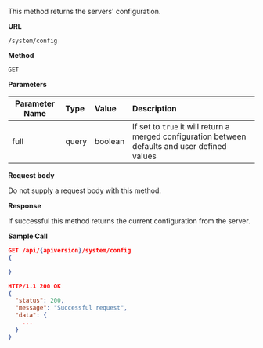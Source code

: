 This method returns the servers' configuration.

**URL**

`/system/config`

**Method**

`GET`

**Parameters**

| Parameter Name | Type   | Value | Description
| ---  | :--------- |  :--------- |  :--------- |
| full |  query  | boolean | If set to `true` it will return a merged configuration between defaults and user defined values|

**Request body**

Do not supply a request body with this method.

**Response**

If successful this method returns the current configuration from the server.

**Sample Call**

```json
GET /api/{apiversion}/system/config
{

}

HTTP/1.1 200 OK
{
  "status": 200,
  "message": "Successful request",
  "data": {
    ...
  }
}
```
